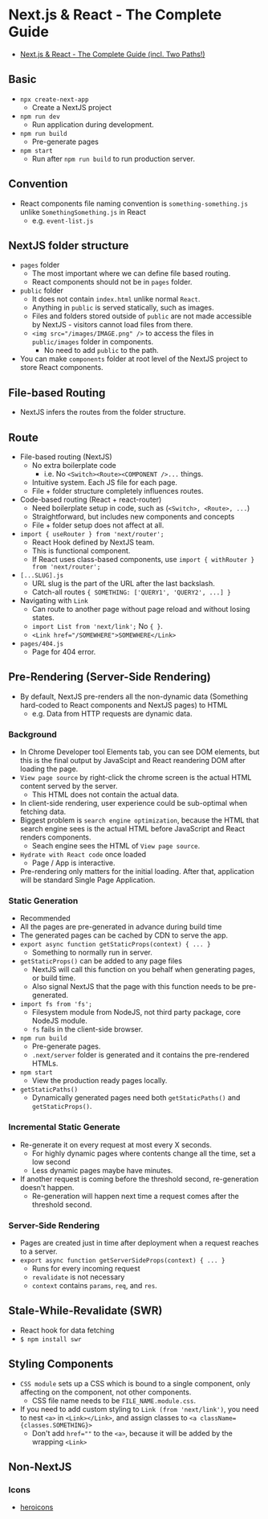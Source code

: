 # Next.js & React - The Complete Guide

- [Next.js & React - The Complete Guide (incl. Two Paths!)](https://www.udemy.com/course/nextjs-react-the-complete-guide/)

## Basic

- `npx create-next-app`
  - Create a NextJS project
- `npm run dev`
  - Run application during development.
- `npm run build`
  - Pre-generate pages
- `npm start`
  - Run after `npm run build` to run production server.

## Convention

- React components file naming convention is `something-something.js` unlike `SomethingSomething.js` in React
  - e.g. `event-list.js`

## NextJS folder structure

- `pages` folder
  - The most important where we can define file based routing.
  - React components should not be in `pages` folder.
- `public` folder 
  - It does not contain `index.html` unlike normal `React`.
  - Anything in `public` is served statically, such as images.
  - Files and folders stored outside of `public` are not made accessible by NextJS - visitors cannot load files from there.
  - `<img src="/images/IMAGE.png" />` to access the files in `public/images` folder in components.
    - No need to add `public` to the path.
- You can make `components` folder at root level of the NextJS project to store React components.

## File-based Routing

- NextJS infers the routes from the folder structure.

## Route

- File-based routing (NextJS)
  - No extra boilerplate code
    - i.e. No `<Switch><Route><COMPONENT />...` things.
  - Intuitive system. Each JS file for each page.
  - File + folder structure completely influences routes.
- Code-based routing (React + react-router) 
  - Need boilerplate setup in code, such as (`<Switch>, <Route>, ...`)
  - Straightforward, but includes new components and concepts
  - File + folder setup does not affect at all.
- `import { useRouter } from 'next/router';`
  - React Hook defined by NextJS team.
  - This is functional component. 
  - If React uses class-based components, use `import { withRouter } from 'next/router';`
- `[...SLUG].js`
  - URL slug is the part of the URL after the last backslash.
  - Catch-all routes
  `{ SOMETHING: ['QUERY1', 'QUERY2', ...] }`
- Navigating with `Link`
  - Can route to another page without page reload and without losing states.
  - `import List from 'next/link';` No `{ }`.
  - `<Link href="/SOMEWHERE">SOMEWHERE</Link>`
- `pages/404.js`
  - Page for 404 error.


## Pre-Rendering (Server-Side Rendering)

- By default, NextJS pre-renders all the non-dynamic data (Something hard-coded to React components and NextJS pages) to HTML
  - e.g. Data from HTTP requests are dynamic data.

### Background

- In Chrome Developer tool Elements tab, you can see DOM elements, but this is the final output by JavaScipt and React reandering DOM after loading the page.
- `View page source` by right-click the chrome screen is the actual HTML content served by the server.
  - This HTML does not contain the actual data.
- In client-side rendering, user experience could be sub-optimal when fetching data.
- Biggest problem is `search engine optimization`, because the HTML that search engine sees is the actual HTML before JavaScript and React renders components.
  - Seach engine sees the HTML of `View page source`.
- `Hydrate with React code` once loaded
  - Page / App is interactive.
- Pre-rendering only matters for the initial loading. After that, application will be standard Single Page Application.

### Static Generation

- Recommended
- All the pages are pre-generated in advance during build time
- The generated pages can be cached by CDN to serve the app.
- `export async function getStaticProps(context) { ... }`
  - Something to normally run in server.
- `getStaticProps()` can be added to any page files
  - NextJS will call this function on you behalf when generating pages, or build time.
  - Also signal NextJS that the page with this function needs to be pre-generated.
- `import fs from 'fs';`
  - Filesystem module from NodeJS, not third party package, core NodeJS module.
  - `fs` fails in the client-side browser.
- `npm run build`
  - Pre-generate pages.
  - `.next/server` folder is generated and it contains the pre-rendered HTMLs.
- `npm start`
  - View the production ready pages locally.
- `getStaticPaths()`
  - Dynamically generated pages need both `getStaticPaths()` and `getStaticProps()`.

### Incremental Static Generate

- Re-generate it on every request at most every X seconds.
  - For highly dynamic pages where contents change all the time, set a low second
  - Less dynamic pages maybe have minutes.
- If another request is coming before the threshold second, re-generation doesn't happen.
  - Re-generation will happen next time a request comes after the threshold second.

### Server-Side Rendering

- Pages are created just in time after deployment when a request reaches to a server.
- `export async function getServerSideProps(context) { ... }`
  - Runs for every incoming request
  - `revalidate` is not necessary
  - `context` contains `params`, `req`, and `res`.

## Stale-While-Revalidate (SWR)

- React hook for data fetching
- `$ npm install swr`

## Styling Components

- `CSS module` sets up a CSS which is bound to a single component, only affecting on the component, not other components.
  - CSS file name needs to be `FILE_NAME.module.css`.
- If you need to add custom styling to `Link (from 'next/link')`, you need to nest `<a>` in `<Link></Link>`, and assign classes to `<a className={classes.SOMETHING}>`
  - Don't add `href=""` to the `<a>`, because it will be added by the wrapping `<Link>`

## Non-NextJS

### Icons

- [heroicons](https://heroicons.com/)